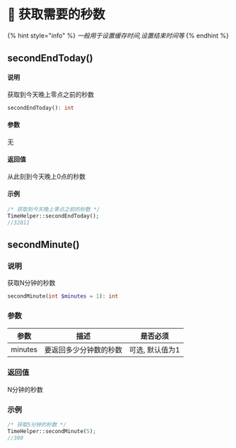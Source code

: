 # 🍇 获取需要的秒数

{% hint style="info" %}
_一般用于设置缓存时间,设置结束时间等_
{% endhint %}

## secondEndToday()

#### 说明

获取到今天晚上零点之前的秒数

```php
secondEndToday(): int
```

#### 参数

无

#### 返回值

从此刻到今天晚上0点的秒数

#### 示例

```php
/* 获取到今天晚上零点之前的秒数 */
TimeHelper::secondEndToday(); 
//32811
```

## secondMinute()

### 说明

获取N分钟的秒数

```php
secondMinute(int $minutes = 1): int
```

### 参数

| 参数      | 描述          | 是否必须      |
| ------- | ----------- | --------- |
| minutes | 要返回多少分钟数的秒数 | 可选, 默认值为1 |

### 返回值

N分钟的秒数

### 示例

```php
/* 获取5分钟的秒数 */
TimeHelper::secondMinute(5);
//300
```
